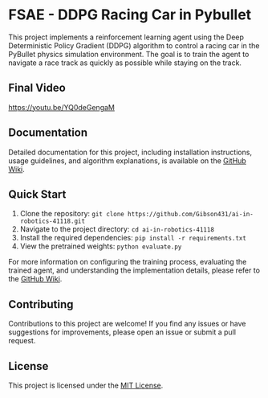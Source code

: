 # FSAE - DDPG Racing Car in Pybullet

This project implements a reinforcement learning agent using the Deep Deterministic Policy Gradient (DDPG) algorithm to control a racing car in the PyBullet physics simulation environment. The goal is to train the agent to navigate a race track as quickly as possible while staying on the track.

## Final Video
https://youtu.be/YQ0deGengaM 

## Documentation

Detailed documentation for this project, including installation instructions, usage guidelines, and algorithm explanations, is available on the [GitHub Wiki](https://github.com/Gibson431/ai-in-robotics-41118/wiki).

## Quick Start

1. Clone the repository: `git clone https://github.com/Gibson431/ai-in-robotics-41118.git`
2. Navigate to the project directory: `cd ai-in-robotics-41118`
3. Install the required dependencies: `pip install -r requirements.txt`
4. View the pretrained weights: `python evaluate.py`

For more information on configuring the training process, evaluating the trained agent, and understanding the implementation details, please refer to the [GitHub Wiki](https://github.com/Gibson431/ai-in-robotics-41118/wiki).

## Contributing

Contributions to this project are welcome! If you find any issues or have suggestions for improvements, please open an issue or submit a pull request.

## License

This project is licensed under the [MIT License](https://github.com/your-username/fsae-ddpg-racing-car/blob/main/LICENSE).
